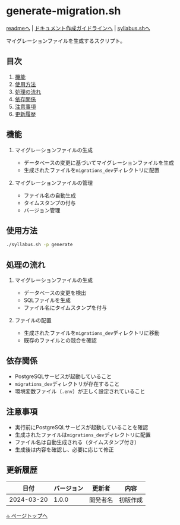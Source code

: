 # generate-migration.sh

[readmeへ](../README.md) | [ドキュメント作成ガイドラインへ](../doc.md) | [syllabus.shへ](./syllabus.md)

マイグレーションファイルを生成するスクリプト。

## 目次
1. [機能](#機能)
2. [使用方法](#使用方法)
3. [処理の流れ](#処理の流れ)
4. [依存関係](#依存関係)
5. [注意事項](#注意事項)
6. [更新履歴](#更新履歴)

## 機能

1. マイグレーションファイルの生成
   - データベースの変更に基づいてマイグレーションファイルを生成
   - 生成されたファイルを`migrations_dev`ディレクトリに配置

2. マイグレーションファイルの管理
   - ファイル名の自動生成
   - タイムスタンプの付与
   - バージョン管理

## 使用方法

```bash
./syllabus.sh -p generate
```

## 処理の流れ

1. マイグレーションファイルの生成
   - データベースの変更を検出
   - SQLファイルを生成
   - ファイル名にタイムスタンプを付与

2. ファイルの配置
   - 生成されたファイルを`migrations_dev`ディレクトリに移動
   - 既存のファイルとの競合を確認

## 依存関係

- PostgreSQLサービスが起動していること
- `migrations_dev`ディレクトリが存在すること
- 環境変数ファイル（`.env`）が正しく設定されていること

## 注意事項

- 実行前にPostgreSQLサービスが起動していることを確認
- 生成されたファイルは`migrations_dev`ディレクトリに配置
- ファイル名は自動生成される（タイムスタンプ付き）
- 生成後は内容を確認し、必要に応じて修正

## 更新履歴

| 日付 | バージョン | 更新者 | 内容 |
|------|------------|--------|------|
| 2024-03-20 | 1.0.0 | 開発者名 | 初版作成 |

[🔝 ページトップへ](#generate-migrationsh) 